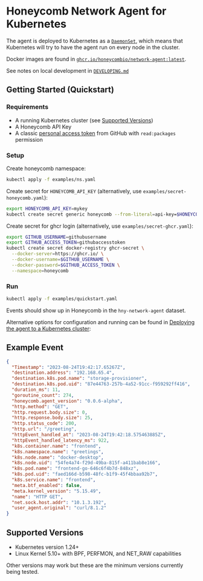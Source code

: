 # Honeycomb Network Agent for Kubernetes

<!-- OSS metadata badge - rename repo link and set status in OSSMETADATA -->
<!-- [![OSS Lifecycle](https://img.shields.io/osslifecycle/honeycombio/{repo-name})](https://github.com/honeycombio/home/blob/main/honeycomb-oss-lifecycle-and-practices.md) -->

The agent is deployed to Kubernetes as a [`DaemonSet`](https://kubernetes.io/docs/concepts/workloads/controllers/daemonset/),
which means that Kubernetes will try to have the agent run on every node in the cluster.

Docker images are found in [`ghcr.io/honeycombio/network-agent:latest`](https://github.com/honeycombio/honeycomb-network-agent/pkgs/container/network-agent).

See notes on local development in [`DEVELOPING.md`](./DEVELOPING.md)

## Getting Started (Quickstart)

### Requirements

- A running Kubernetes cluster (see [Supported Versions](#supported-versions))
- A Honeycomb API Key
- A classic [personal access token](https://github.com/settings/tokens) from GitHub with `read:packages` permission

### Setup

Create honeycomb namespace:

```sh
kubectl apply -f examples/ns.yaml
```

Create secret for `HONEYCOMB_API_KEY` (alternatively, use `examples/secret-honeycomb.yaml`):

```sh
export HONEYCOMB_API_KEY=mykey
kubectl create secret generic honeycomb --from-literal=api-key=$HONEYCOMB_API_KEY --namespace=honeycomb
```

Create secret for ghcr login (alternatively, use `examples/secret-ghcr.yaml`):

```sh
export GITHUB_USERNAME=githubusername
export GITHUB_ACCESS_TOKEN=githubaccesstoken
kubectl create secret docker-registry ghcr-secret \
  --docker-server=https://ghcr.io/ \
  --docker-username=$GITHUB_USERNAME \
  --docker-password=$GITHUB_ACCESS_TOKEN \
  --namespace=honeycomb
```

### Run

```sh
kubectl apply -f examples/quickstart.yaml
```

Events should show up in Honeycomb in the `hny-network-agent` dataset.

Alternative options for configuration and running can be found in [Deploying the agent to a Kubernetes cluster](./DEVELOPING.md#deploying-the-agent-to-a-kubernetes-cluster):

## Example Event

```json
{
  "Timestamp": "2023-08-24T19:42:17.65267Z",
  "destination.address": "192.168.65.4",
  "destination.k8s.pod.name": "storage-provisioner",
  "destination.k8s.pod.uid": "87e44763-257b-4a52-91cc-f959292ff416",
  "duration_ms": 11,
  "goroutine_count": 274,
  "honeycomb.agent_version": "0.0.6-alpha",
  "http.method": "GET",
  "http.request.body.size": 0,
  "http.response.body.size": 25,
  "http.status_code": 200,
  "http.url": "/greeting",
  "httpEvent_handled_at": "2023-08-24T19:42:18.575463885Z",
  "httpEvent_handled_latency_ms": 922,
  "k8s.container.name": "frontend",
  "k8s.namespace.name": "greetings",
  "k8s.node.name": "docker-desktop",
  "k8s.node.uid": "54fe4a74-f29d-49ba-815f-a411bab8e166",
  "k8s.pod.name": "frontend-go-646c6f4b7d-848xz",
  "k8s.pod.uid": "faed166d-b598-48fc-b1f9-45f4bbaa92b7",
  "k8s.service.name": "frontend",
  "meta.btf_enabled": false,
  "meta.kernel_version": "5.15.49",
  "name": "HTTP GET",
  "net.sock.host.addr": "10.1.3.192",
  "user_agent.original": "curl/8.1.2"
}
```

## Supported Versions

- Kubernetes version 1.24+
- Linux Kernel 5.10+ with BPF, PERFMON, and NET_RAW capabilities

Other versions may work but these are the minimum versions currently being tested.
